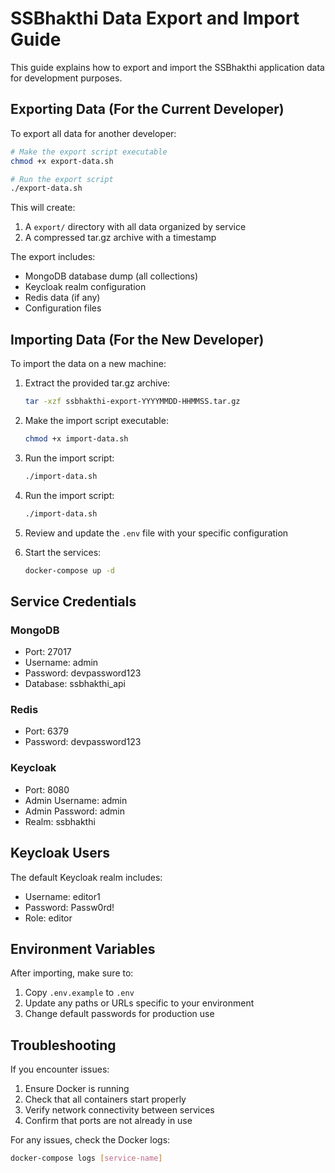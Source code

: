 # SSBhakthi Data Export and Import Guide

This guide explains how to export and import the SSBhakthi application data for development purposes.

## Exporting Data (For the Current Developer)

To export all data for another developer:

```bash
# Make the export script executable
chmod +x export-data.sh

# Run the export script
./export-data.sh
```

This will create:

1. A `export/` directory with all data organized by service
2. A compressed tar.gz archive with a timestamp

The export includes:

- MongoDB database dump (all collections)
- Keycloak realm configuration
- Redis data (if any)
- Configuration files

## Importing Data (For the New Developer)

To import the data on a new machine:

1. Extract the provided tar.gz archive:

   ```bash
   tar -xzf ssbhakthi-export-YYYYMMDD-HHMMSS.tar.gz
   ```

2. Make the import script executable:

   ```bash
   chmod +x import-data.sh
   ```

3. Run the import script:

   ```bash
   ./import-data.sh
   ```

4. Run the import script:

   ```bash
   ./import-data.sh
   ```

5. Review and update the `.env` file with your specific configuration

6. Start the services:
   ```bash
   docker-compose up -d
   ```

## Service Credentials

### MongoDB

- Port: 27017
- Username: admin
- Password: devpassword123
- Database: ssbhakthi_api

### Redis

- Port: 6379
- Password: devpassword123

### Keycloak

- Port: 8080
- Admin Username: admin
- Admin Password: admin
- Realm: ssbhakthi

## Keycloak Users

The default Keycloak realm includes:

- Username: editor1
- Password: Passw0rd!
- Role: editor

## Environment Variables

After importing, make sure to:

1. Copy `.env.example` to `.env`
2. Update any paths or URLs specific to your environment
3. Change default passwords for production use

## Troubleshooting

If you encounter issues:

1. Ensure Docker is running
2. Check that all containers start properly
3. Verify network connectivity between services
4. Confirm that ports are not already in use

For any issues, check the Docker logs:

```bash
docker-compose logs [service-name]
```
